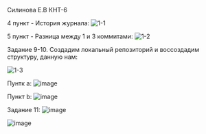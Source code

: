 Силинова Е.В КНТ-6

4 пункт - История журнала: 
![1-1](https://github.com/user-attachments/assets/b816187d-fa56-4fd0-bbf7-fe41a86f15cb)

5 пункт - Разница между 1 и 3 коммитами:
![1-2](https://github.com/user-attachments/assets/06b2488a-9209-4334-bd53-20276419a3e5)

Задание 9-10. Создадим локальный репозиторий и воссоздадим структуру, данную нам:

![1-3](https://github.com/user-attachments/assets/7515c842-0f1e-46b4-a1e8-c7e23bb08a07)

Пунтк a:
![image](https://github.com/user-attachments/assets/47592db9-c270-42cf-977e-1d8580b51383)

Пункт b:
![image](https://github.com/user-attachments/assets/70726c9b-a30f-47f3-9c31-d4945717825a)

Задание 11:
![image](https://github.com/user-attachments/assets/4df08a68-9114-4038-8837-59e5024a286a)

![image](https://github.com/user-attachments/assets/250556b0-fc30-45be-b1ad-d19054e6c998)
